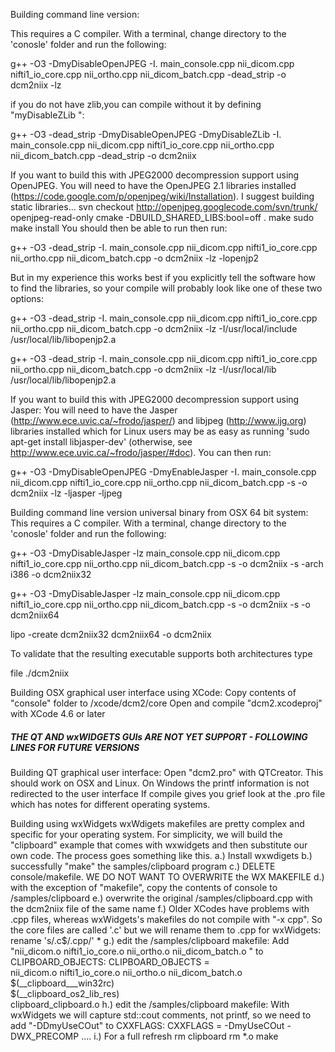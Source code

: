 Building command line version:

 This requires a C compiler. With a terminal, change directory to the 'conosle' folder and run the following: 

   g++ -O3 -DmyDisableOpenJPEG -I. main_console.cpp nii_dicom.cpp nifti1_io_core.cpp nii_ortho.cpp nii_dicom_batch.cpp  -dead_strip -o dcm2niix -lz

if you do not have zlib,you can compile without it by defining "myDisableZLib ":

  g++ -O3 -dead_strip -DmyDisableOpenJPEG -DmyDisableZLib -I. main_console.cpp nii_dicom.cpp nifti1_io_core.cpp nii_ortho.cpp nii_dicom_batch.cpp  -dead_strip -o dcm2niix 


 If you want to build this with JPEG2000 decompression support using OpenJPEG. You will need to have the OpenJPEG 2.1 libraries installed (https://code.google.com/p/openjpeg/wiki/Installation). I suggest building static libraries...
 svn checkout http://openjpeg.googlecode.com/svn/trunk/ openjpeg-read-only
 cmake -DBUILD_SHARED_LIBS:bool=off .
 make
 sudo make install
You should then be able to run then run:

   g++ -O3 -dead_strip -I. main_console.cpp nii_dicom.cpp nifti1_io_core.cpp nii_ortho.cpp nii_dicom_batch.cpp -o dcm2niix -lz -lopenjp2 
   
But in my experience this works best if you explicitly tell the software how to find the libraries, so your compile will probably look like one of these two options:    
   
 g++ -O3 -dead_strip -I. main_console.cpp nii_dicom.cpp nifti1_io_core.cpp nii_ortho.cpp nii_dicom_batch.cpp -o dcm2niix -lz  -I/usr/local/include /usr/local/lib/libopenjp2.a
   
  g++ -O3 -dead_strip -I. main_console.cpp nii_dicom.cpp nifti1_io_core.cpp nii_ortho.cpp nii_dicom_batch.cpp -o dcm2niix -lz  -I/usr/local/lib /usr/local/lib/libopenjp2.a
 
 If you want to build this with JPEG2000 decompression support using Jasper: You will need to have the Jasper (http://www.ece.uvic.ca/~frodo/jasper/) and libjpeg (http://www.ijg.org) libraries installed which for Linux users may be as easy as running 'sudo apt-get install libjasper-dev' (otherwise, see http://www.ece.uvic.ca/~frodo/jasper/#doc). You can then run:

  g++ -O3 -DmyDisableOpenJPEG -DmyEnableJasper -I. main_console.cpp nii_dicom.cpp nifti1_io_core.cpp nii_ortho.cpp nii_dicom_batch.cpp  -s -o dcm2niix -lz -ljasper -ljpeg
   
Building command line version universal binary from OSX 64 bit system:
 This requires a C compiler. With a terminal, change directory to the 'conosle' folder and run the following: 

  g++ -O3  -DmyDisableJasper -lz main_console.cpp nii_dicom.cpp nifti1_io_core.cpp nii_ortho.cpp nii_dicom_batch.cpp -s -o dcm2niix -s -arch i386 -o dcm2niix32

  g++ -O3  -DmyDisableJasper -lz main_console.cpp nii_dicom.cpp nifti1_io_core.cpp nii_ortho.cpp nii_dicom_batch.cpp -s -o dcm2niix -s -o dcm2niix64

  lipo -create dcm2niix32 dcm2niix64 -o dcm2niix

 To validate that the resulting executable supports both architectures type

  file ./dcm2niix

Building OSX graphical user interface using XCode:
 Copy contents of "console" folder to /xcode/dcm2/core
 Open and compile "dcm2.xcodeproj" with XCode 4.6 or later
 
##### THE QT AND wxWIDGETS GUIs ARE NOT YET SUPPORT - FOLLOWING LINES FOR FUTURE VERSIONS ##### 
 
Building QT graphical user interface:
  Open "dcm2.pro" with QTCreator. This should work on OSX and Linux. On Windows the printf information is not redirected to the user interface 
  If compile gives you grief look at the .pro file which has notes for different operating systems.

Building using wxWidgets
wxWdigets makefiles are pretty complex and specific for your operating system. For simplicity, we will build the "clipboard" example that comes with wxwidgets and then substitute our own code. The process goes something like this.
 a.) Install wxwdigets
 b.) successfully "make" the samples/clipboard program
 c.) DELETE console/makefile. WE DO NOT WANT TO OVERWRITE the WX MAKEFILE 
 d.) with the exception of "makefile", copy the contents of console to /samples/clipboard
 e.) overwrite the original /samples/clipboard.cpp with the dcm2niix file of the same name
 f.) Older XCodes have problems with .cpp files, whereas wxWidgets's makefiles do not compile with "-x cpp". So the core files are called '.c' but we will rename them to .cpp for wxWidgets:
 rename 's/\.c$/\.cpp/' *
 g.) edit the /samples/clipboard makefile: Add "nii_dicom.o nifti1_io_core.o nii_ortho.o nii_dicom_batch.o \" to CLIPBOARD_OBJECTS:
CLIPBOARD_OBJECTS =  \
	nii_dicom.o nifti1_io_core.o nii_ortho.o nii_dicom_batch.o \
	$(__clipboard___win32rc) \
	$(__clipboard_os2_lib_res) \
	clipboard_clipboard.o
 h.) edit the /samples/clipboard makefile: With wxWidgets we will capture std::cout comments, not printf, so we need to add "-DDmyUseCOut" to CXXFLAGS:
CXXFLAGS = -DmyUseCOut -DWX_PRECOMP ....
 i.) For a full refresh
rm clipboard
rm *.o
make